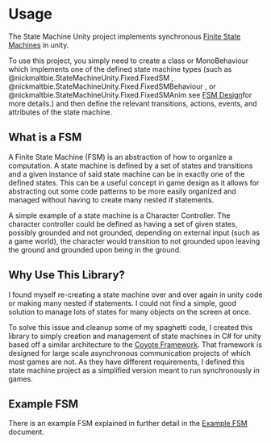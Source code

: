 # Usage

The State Machine Unity project implements synchronous
[Finite State Machines](https://en.wikipedia.org/wiki/Finite-state_machine)
in unity.

To use this project, you simply need to create a class or MonoBehaviour
which implements one of the defined state machine types
(such as
@nickmaltbie.StateMachineUnity.Fixed.FixedSM ,
@nickmaltbie.StateMachineUnity.Fixed.FixedSMBehaviour , or
@nickmaltbie.StateMachineUnity.Fixed.FixedSMAnim
see [FSM Design](fsm-design.md)for more details.)
and then define the relevant transitions, actions, events, and attributes
of the state machine.

## What is a FSM

A Finite State Machine (FSM) is an abstraction of how to organize a computation.
A state machine is defined by a set of states and transitions and a given instance
of said state machine can be in exactly one of the defined states.
This can be a useful concept in game design as it allows for abstracting
out some code patterns to be more easily organized and managed without
having to create many nested if statements.

A simple example of a state machine is a Character Controller. The
character controller could be defined as having a set of given states,
possibly grounded and not grounded, depending on external input (such as a
game world), the character would transition to not grounded upon leaving the
ground and grounded upon being in the ground.

## Why Use This Library?

I found myself re-creating a state machine over and over again
in unity code or making many nested if statements.
I could not find a simple, good solution to manage lots of
states for many objects on the screen at once.

To solve this issue and cleanup some of my spaghetti code,
I created this library to simply creation and management of state
machines in C# for unity based off a similar architecture
to the [Coyote Framework](https://www.microsoft.com/en-us/research/project/coyote/).
That framework is designed for large scale asynchronous communication projects
of which most games are not. As they have different requirements,
I defined this state machine project as a simplified version meant
to run synchronously in games.

## Example FSM

There is an example FSM explained in further detail in the
[Example FSM](example-fsm.md) document.
